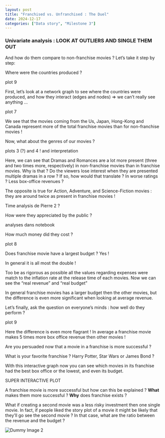 ```yaml
---
layout: post
title: "Franchised vs. Unfranchised : The Duel"
date: 2024-12-17
categories: ["Data story", "Milestone 3"]
---
```


### Univariate analysis : LOOK AT OUTLIERS AND SINGLE THEM OUT

And how do them compare to non-franchise movies ? Let’s take it step by step:

Where were the countries produced ?

plot 9

First, let’s look at a network graph to see where the countries were produced, and how they interact (edges and nodes) ⇒ we can’t really see anything …

plot 7

We see that the movies coming from the Us, Japan, Hong-Kong and Canada represent more of the total franchise movies than for non-franchise movies ! 

Now, what about the genres of our movies ?

plots 3 (?) and 4 ! and interpretation

Here, we can see that Dramas and Romances are a lot more present (three and two times more, respectively) in non-franchise movies than in franchise movies. Why is that ? Do the viewers lose interest when they are presented multiple dramas in a row ? If so, how would that translate ? In worse ratings ? Less box-office revenues ? 

The opposite is true for Action, Adventure, and Science-Fiction movies : they are around twice as present in franchise movies !

Time analysis de Pierre 2 ?

How were they appreciated by the public ?

analyses dans notebook

How much money did they cost ?

plot 8

Does franchise movie have a largest budget ? Yes ! 

In general it is all most the double ! 

Too be as rigorous as possible all the values regarding expenses were match to the inflation rate at the release time of each movies. Now we can see the “real revenue” and “real budget” 

In general franchise movies has a larger budget then the other movies, but the difference is even more significant when looking at average revenue. 

Let’s finally, ask the question on everyone’s minds : how well do they perform ?

plot 9

Here the difference is even more flagrant ! In average a franchise movie makes 5 times more box office revenue then other movies ! 

Are you persuaded now that a movie in a franchise is more successful ? 

What is your favorite franchise ? Harry Potter, Star Wars or James Bond ? 

With this interactive graph now you can see which movies in its franchise had the best box office or the lowest, and even its budget. 

SUPER INTERACTIVE PLOT 

 A franchise movie is more successful but  how can this be explained ? **What** makes them more successful ? **Why** does franchise exists ? 

What if creating a second movie was a less risky investment then one single movie. In fact, if people liked the story plot of a movie it might be likely that they’ll go see the second movie ? In that case, what are the ratio between the revenue and the budget  ?

![Dummy Image 2](https://picsum.photos/1200/400)


